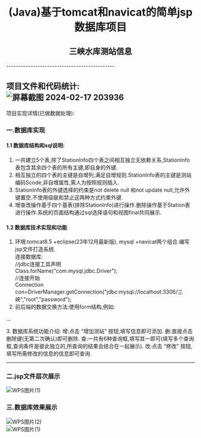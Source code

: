 <div align="center">
  
# (Java)基于tomcat和navicat的简单jsp数据库项目
  
## 三峡水库测站信息  
</div>
---------------------------------------------  

项目文件和代码统计:  
![屏幕截图 2024-02-17 203936](https://github.com/NaNbNa/Jsp_project/assets/144761706/947d28e0-c1b9-4e32-b32a-8daf537b0035)  
---------------------------------------------------------------------------------------------------------------------------------  
项目实现详情(已做数据处理):     
### 一.数据库实现  
#### 1.1 数据库结构和sql说明:  
1. 一共建立5个表,除了StationInfo四个表之间相互独立无依赖关系,StationInfo表包含其余四个表的所有主键,即自身的外键.  
2. 相互独立的四个表的主键是自增列,满足自增规则.StationInfo表的主键是测站编码Scode,非自增属性,需人为按照规则插入.  
3. StationInfo表的外键选择的约束是not delete null 和not update null,允许外键置空.不使用级联和禁止这两种方式约束外键.  
4. 增查改操作基于四个基表(排除StationInfo)进行操作.删除操作基于Station表进行操作.系统的页面结构通过sql选择语句和视图final共同展示.
#### 1.2 数据库技术实现和功能
1. 环境:tomcat8.5 +eclipse(23年12月最新版), mysql +navicat两个组合.编写jsp文件打造系统.  
连接数据库:  
//jdbc连接工具声明  
Class.forName("com.mysql.jdbc.Driver");  
//连接开始  
Connection con=DriverManager.getConnection("jdbc:mysql://localhost:3306/三峡","root","password");  
2. 前后端的数据交换方法:使用form结构,例如:  
<form action="result.jsp" method="post">...</form>  
3. 数据库系统功能介绍:  
增:点击 “增加测站” 按钮,填写信息即可添加.  
删:直接点击删除键(无第二次确认)即可删除.  
查:一共有6种查询框,填写其一即可(填写多个查询框,查询条件是彼此独立的,所查询的结果会结合在一起展示).  
改:点击 “修改” 按钮,填写所需修改的信息的信息即可查询.   

-------------------------------------------------------------------------------------------------------------  
### 二.jsp文件层次展示  
![WPS图片(1)](https://github.com/NaNbNa/Jsp_project/assets/144761706/842ae701-5e53-40d9-a433-4d83a8652d5c)  

### 三.数据库效果展示
![WPS图片(2)](https://github.com/NaNbNa/Jsp_project/assets/144761706/2429ae4c-1671-4f41-9915-898d5cac11a0)  
![WPS图片(1)](https://github.com/NaNbNa/Jsp_project/assets/144761706/7217e9d8-c64f-410e-9cad-e0dd584963ad)  










